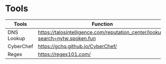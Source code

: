 # Tools
| **Tools**  | **Function**                                                                  |
|------------|-------------------------------------------------------------------------------|
| DNS Lookup | https://talosintelligence.com/reputation_center/lookup?search=nytw.spoken.fun |
| CyberChef  | https://gchq.github.io/CyberChef/                                             |
| Regex      | https://regex101.com/                                                         |
